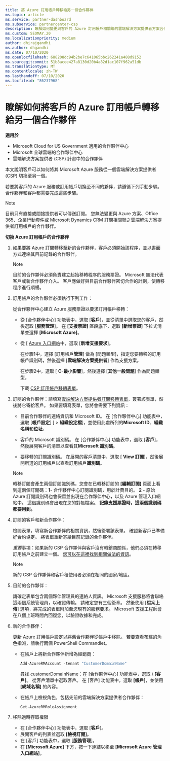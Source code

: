 ```yaml
---
title: 將 Azure 訂用帳戶轉移給另一個合作夥伴
ms.topic: article
ms.service: partner-dashboard
ms.subservice: partnercenter-csp
description: 瞭解如何變更與客戶的 Azure 訂用帳戶相關聯的雲端解決方案提供者方案合作夥伴。
ms.custom: SEOMAY.20
ms.localizationpriority: medium
author: dhirajgandhi
ms.author: dhgandhi
ms.date: 07/10/2020
ms.openlocfilehash: 688208dc94b2be7c641065bbc262241a488d9152
ms.sourcegitcommit: 51b8acee427a8130d20b4a82d1ac107f962a51db
ms.translationtype: MT
ms.contentlocale: zh-TW
ms.lasthandoff: 07/10/2020
ms.locfileid: "86237968"
---
```

# <a name="learn-how-to-transfer-a-customers-azure-subscriptions-to-another-partner"></a>瞭解如何將客戶的 Azure 訂用帳戶轉移給另一個合作夥伴

**適用於**

- Microsoft Cloud for US Government 適用的合作夥伴中心
- Microsoft 全球雲端的合作夥伴中心
- 雲端解決方案提供者 (CSP) 計畫中的合作夥伴

本文說明客戶可以如何將其 Microsoft Azure 服務從一個雲端解決方案提供者 (CSP) 切換至另一個。

若要將客戶的 Azure 服務或訂用帳戶切換至不同的夥伴，請遵循下列手動步驟。 合作夥伴和客戶都需要完成這些步驟。

>[!Note]  
>目前只有直接或間接提供者可以傳送訂閱。
>您無法變更與 Azure 方案、Office 365、企業行動套件或 Microsoft Dynamics CRM 訂閱相關聯之雲端解決方案提供者訂用帳戶的合作夥伴。

**切換 Azure 訂用帳戶的合作夥伴**

1. 如果要將 Azure 訂閱轉移至新的合作夥伴，客戶必須開始該程序，並以書面方式連絡其目前記錄的合作夥伴。

   >[!Note]
   >目前的合作夥伴必須負責建立起始移轉程序的服務票證。 Microsoft 無法代表客戶或新合作夥伴介入。 客戶應做好與目前合作夥伴密切合作的計劃，使轉移程序進行順暢。

2. 訂用帳戶的合作夥伴必須執行下列工作：

   從合作夥伴中心建立 Azure 服務票證以要求訂用帳戶移轉：

   - 從 [合作夥伴中心] 功能表中，選取 [**客戶**]，並從清單中選取您的客戶，然後選取 [**服務管理**]。 在 **\[支援票證\]** 區段底下，選取 **\[新增票證\]** 下拉式清單並選擇 **\[Microsoft Azure\]**。

   - 從 [ [Azure 入口網站](https://portal.azure.com)中，選取 [**新增支援要求**]。

     在步驟1中，選擇 [訂用帳戶**管理**] 做為 [問題類型]，指定您要轉移的訂用帳戶識別碼，然後選擇 [**雲端解決方案提供者**] 作為支援方案。

     在步驟2中，選取 [ **C-最小影響**]，然後選擇 [**其他一般問題**] 作為問題類型。

     下載 [CSP 訂用帳戶移轉表單](https://query.prod.cms.rt.microsoft.com/cms/api/am/binary/RE4ATIA)。

3. 訂閱的合作夥伴：請填寫[雲端解決方案提供者訂閱移轉表單](https://query.prod.cms.rt.microsoft.com/cms/api/am/binary/RE4ATIA)，簽署該表單，然後將它寄給客戶。 如果要填寫表單，您將會需要下列資訊：

   - 目前合作夥伴的連絡資訊和 Microsoft ID。 在 [合作夥伴中心] 功能表中，選取 [**帳戶設定**] [ &gt; **組織設定檔**]，並使用此處所列的**Microsoft ID**、**組織名稱**和**位址**。

   - 客戶的 Microsoft 識別碼。 在 [合作夥伴中心] 功能表中，選取 [**客戶**]，然後展開客戶的清單以查看其**Microsoft 識別碼**。

   - 要移轉的訂閱識別碼。 在展開的客戶清單中，選取 [ **View 訂閱**]，然後展開所選的訂用帳戶以查看訂用帳戶**識別碼**。

   >[!Note]
   >轉移訂閱會產生兩個訂閱識別碼，您會在已轉移訂閱的 **\[編輯訂閱\]** 頁面上看到這兩個訂閱碼：**1**- 合作夥伴中心訂閱識別碼，用於計費目的。 **2** - 原始 Azure 訂閱識別碼也會保留並出現在合作夥伴中心，以及 Azure 管理入口網站中。 這個識別碼會出現在您的對帳檔案。  **記錄支援票證時，這兩個識別碼都要用到。**

4. 訂閱的客戶和新合作夥伴：

   檢閱表單，填寫新合作夥伴的相關資訊，然後簽署該表單。 確認新客戶已準備好合約協定。 將表單重新寄給目前記錄的合作夥伴。

   *重要*事項：如果新的 CSP 合作夥伴與客戶沒有轉銷商關係，他們必須在轉移訂用帳戶之前建立一個。 [您可以在這裡找到相關做法的資訊](request-a-relationship-with-a-customer.md)。

   >[!Note]
   >新的 CSP 合作夥伴和客戶租使用者必須在相同的國家/地區。 

5. 目前的合作夥伴︰

   請確定表單包含兩個夥伴管理員的連絡人資訊。 Microsoft 支援服務將會聯絡這兩個系統管理員，以確認傳輸。 請確定您有三個簽章。 然後使用 [檔案**上傳**] 選項，將完成的表單附加至您現有的服務要求。 Microsoft 支援工程師會在八個上班時間內回復您，以驗證收據和完成。

6. 新的合作夥伴：

   更新 Azure 訂用帳戶設定以將舊合作夥伴從帳戶中移除。 若要查看布建的角色指派，請執行兩個 PowerShell Commandlet。

   - 在帳戶上將新合作夥伴新增為經銷商：

     ```powershell
     Add-AzureRMAccount -tenant "CustomerDomainName"
     ```

     尋找 customerDomainName：在 \[合作夥伴中心\] 功能表中，選取 \ **[客戶\]**。 從客戶清單中選取客戶。 在 \[客戶\] 功能表中，選取 **\[帳戶\]**，並使用 **\[網域名稱\]** 的內容。

   - 在帳戶上檢視角色，包括先前的雲端解決方案提供者合作夥伴：

     ```powershell
     Get-AzureRMRoleAssignment
     ```

7. 移除過時存取權限

   - 在 [合作夥伴中心] 功能表中，選取 [**客戶**]。
   - 展開客戶的列表並選取 **\[檢視訂閱\]**。
   - 在 [客戶] 功能表中，選取 [**服務管理**]。
   - 在 **\[Microsoft Azure\]** 下方，按一下連結以移至 **\[Microsoft Azure 管理入口網站\]**。
